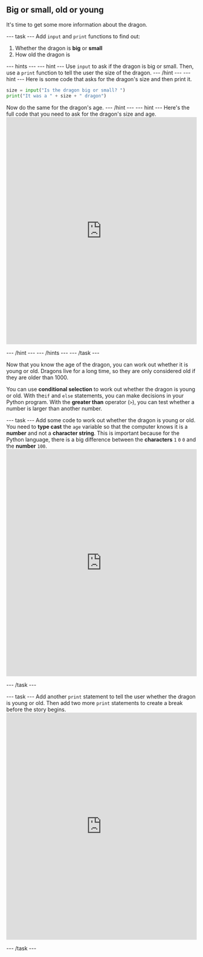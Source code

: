 ## Big or small, old or young

It's time to get some more information about the dragon.

\--- task \--- Add `input` and `print` functions to find out:

1. Whether the dragon is **big** or **small**
2. How old the dragon is

\--- hints \--- \--- hint \--- Use `input` to ask if the dragon is big or small. Then, use a `print` function to tell the user the size of the dragon. \--- /hint \--- \--- hint \--- Here is some code that asks for the dragon's size and then print it.

```python
size = input("Is the dragon big or small? ")
print("It was a " + size + " dragon")
```

Now do the same for the dragon's age. \--- /hint \--- \--- hint \--- Here's the full code that you need to ask for the dragon's size and age. <iframe src="https://trinket.io/embed/python/3f9399e144" width="100%" height="600" frameborder="0" marginwidth="0" marginheight="0" allowfullscreen mark="crwd-mark"></iframe> 

\--- /hint \--- \--- /hints \--- \--- /task \---

Now that you know the age of the dragon, you can work out whether it is young or old. Dragons live for a long time, so they are only considered old if they are older than 1000.

You can use **conditional selection** to work out whether the dragon is young or old. With the`if` and `else` statements, you can make decisions in your Python program. With the **greater than** operator (`>`), you can test whether a number is larger than another number.

\--- task \--- Add some code to work out whether the dragon is young or old. You need to **type cast** the `age` variable so that the computer knows it is a **number** and not a **character string**. This is important because for the Python language, there is a big difference between the **characters** `1` `0` `0` and the **number** `100`. <iframe src="https://trinket.io/embed/python/a3e3d4568c" width="100%" height="600" frameborder="0" marginwidth="0" marginheight="0" allowfullscreen mark="crwd-mark"></iframe> 

\--- /task \---

\--- task \--- Add another `print` statement to tell the user whether the dragon is young or old. Then add two more `print` statements to create a break before the story begins. <iframe src="https://trinket.io/embed/python/c747445ac5" width="100%" height="600" frameborder="0" marginwidth="0" marginheight="0" allowfullscreen mark="crwd-mark"></iframe> 

\--- /task \---